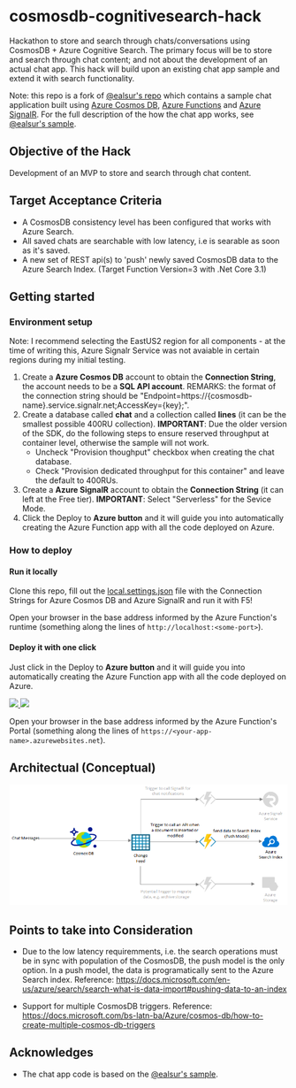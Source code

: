 # cosmosdb-cognitivesearch-hack

Hackathon to store and search through chats/conversations using  CosmosDB + Azure Cognitive Search.
The primary focus will be to store and search through chat content; and not about the development of an actual chat app.  This hack will build upon an existing chat app sample and extend it with search functionality.  

Note: this repo is a fork of [@ealsur's repo](https://github.com/ealsur/serverlessnotifications) which contains a sample chat application built using [Azure Cosmos DB](https://docs.microsoft.com/azure/cosmos-db/introduction), [Azure Functions](https://azure.microsoft.com/services/functions/) and [Azure SignalR](https://docs.microsoft.com/azure/azure-signalr/signalr-overview).  For the full description of the how the chat app works, see [@ealsur's sample](https://github.com/ealsur/serverlessnotifications).  

## Objective of the Hack

Development of an MVP to store and search through chat content.

## Target Acceptance Criteria

- A CosmosDB consistency level has been configured that works with Azure Search.
- All saved chats are searchable with low latency, i.e is searable as soon as it's saved.
- A new set of REST api(s) to 'push' newly saved CosmosDB data to the Azure Search Index.  (Target Function Version=3 with .Net Core 3.1)

## Getting started

### Environment setup
Note: I recommend selecting the EastUS2 region for all components - at the time of writing this, Azure Signalr Service was not avaiable in certain regions during my initial testing.   

1. Create a **Azure Cosmos DB** account to obtain the **Connection String**, the account needs to be a **SQL API account**. REMARKS: the format of the connection string should be "Endpoint=https://{cosmosdb-name}.service.signalr.net;AccessKey={key};".
2. Create a database called **chat** and a collection called **lines** (it can be the smallest possible 400RU collection).  **IMPORTANT**: Due the older version of the SDK, do the following steps to ensure reserved throughput at container level, otherwise the sample will not work.  
    - Uncheck "Provision thoughput" checkbox when creating the chat database.
    - Check "Provision dedicated throughput for this container" and leave the default to 400RUs. 
3. Create a **Azure SignalR** account to obtain the **Connection String** (it can left at the Free tier).  **IMPORTANT**: Select "Serverless" for the Sevice Mode. 
4. Click the Deploy to **Azure button** and it will guide you into automatically creating the Azure Function app with all the code deployed on Azure.

### How to deploy

#### Run it locally

Clone this repo, fill out the [local.settings.json](https://github.com/ealsur/serverlessnotifications/blob/master/src/function/ChangeFeedSignalR/local.settings.json) file with the Connection Strings for Azure Cosmos DB and Azure SignalR and run it with F5!

Open your browser in the base address informed by the Azure Function's runtime (something along the lines of `http://localhost:<some-port>`).

#### Deploy it with one click

Just click in the Deploy to **Azure button** and it will guide you into automatically creating the Azure Function app with all the code deployed on Azure.

<a href="https://portal.azure.com/#create/Microsoft.Template/uri/https%3A%2F%2Fraw.githubusercontent.com%2Fbecheng%2Fcosmosdb-cognitivesearch-hack%2Fmaster%2Fazuredeploy.json" target="_blank">
    <img src="http://azuredeploy.net/deploybutton.png"/>
</a>
<a href="http://armviz.io/#/?load=https%3A%2F%2Fraw.githubusercontent.com%2Fbecheng%2Fcosmosdb-cognitivesearch-hack%2Fmaster%2Fazuredeploy.json" target="_blank">
    <img src="http://armviz.io/visualizebutton.png"/>
</a>

Open your browser in the base address informed by the Azure Function's Portal (something along the lines of `https://<your-app-name>.azurewebsites.net`).

## Architectual (Conceptual)
![alt text](https://github.com/becheng/cosmosdb-cognitivesearch-hack/blob/master/images/cosmos+search+hack_architecture.png "Conceptual Architecture")

## Points to take into Consideration

- Due to the low latency requiremments, i.e. the search operations must be in sync with population of the CosmosDB, the push model is the only option.  In a push model, the data is programatically sent to the Azure Search index.  Reference: https://docs.microsoft.com/en-us/azure/search/search-what-is-data-import#pushing-data-to-an-index

- Support for multiple CosmosDB triggers.  Reference: https://docs.microsoft.com/bs-latn-ba/Azure/cosmos-db/how-to-create-multiple-cosmos-db-triggers

## Acknowledges

* The chat app code is based on the [@ealsur's sample](https://github.com/ealsur/serverlessnotifications).
